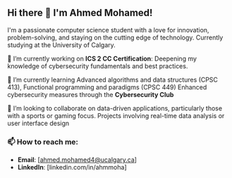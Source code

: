 ## Hi there 👋 I'm Ahmed Mohamed!

I'm a passionate computer science student with a love for innovation, problem-solving, and staying on the cutting edge of technology. Currently studying at the University of Calgary.

🔭 I’m currently working on **ICS 2 CC Certification**: Deepening my knowledge of cybersecurity fundamentals and best practices.

🌱 I’m currently learning Advanced algorithms and data structures (CPSC 413), Functional programming and paradigms (CPSC 449) Enhanced cybersecurity measures through the **Cybersecurity Club**

👯 I’m looking to collaborate on data-driven applications, particularly those with a sports or gaming focus. Projects involving real-time data analysis or user interface design

### 📫 How to reach me:
- **Email**: [ahmed.mohamed4@ucalgary.ca]
- **LinkedIn**: [linkedin.com/in/ahmmoha]

